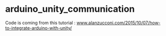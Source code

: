 # arduino_unity_communication
Code is coming from this tutorial : www.alanzucconi.com/2015/10/07/how-to-integrate-arduino-with-unity/
